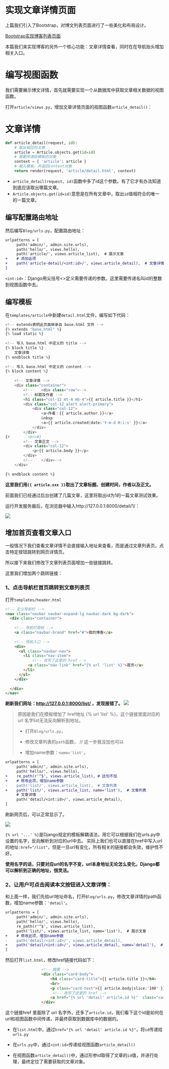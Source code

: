 # 实现文章详情页面
上篇我们引入了Bootstrap，对博文列表页面进行了一些美化和布局设计。

[Bootstrap实现博客列表页面](./07.Bootstrap%E5%AE%9E%E7%8E%B0%E5%8D%9A%E5%AE%A2%E5%88%97%E8%A1%A8%E9%A1%B5%E9%9D%A2.md)

本篇我们来实现博客的另外一个核心功能：文章详情查看，同时在在导航抬头增加相关入口。

# 编写视图函数
我们需要展示博文详情，首先就需要实现一个从数据库中获取文章相关数据的视图函数。

打开`article/views.py`，增加文章详情页面的视图函数`article_detail()`：

# 文章详情
```python
def article_detail(request, id):
    # 取出相应的文章
    article = Article.objects.get(id=id)
    # 需要传递给模板的对象
    context = { 'article': article }
    # 载入模板，并返回context对象
    return render(request, 'article/detail.html', context)
```
- `article_detail(request, id)`函数中多了id这个参数。有了它才有办法知道到底应该取出哪篇文章。
- `Article.objects.get(id=id)`意思是在所有文章中，取出`id`值相符合的唯一的一篇文章。

## 编写配置路由地址
然后编写`Blog/urls.py`，配置路由地址：
```diff
urlpatterns = [
     path('admin/', admin.site.urls),
     path('hello/', views.hello),
     path('article/', views.article_list),  # 展示文章
+    # 添加此项
+    path('article-detail/<int:id>/', views.article_detail),  # 文章详情
]
```
`<int:id>`：Django用尖括号<>定义需要传递的参数。这里需要传递名叫id的整数到视图函数中去。

## 编写模板
在`templates/article`中新建`detail.html`文件，编写如下代码：

```python
<!-- extends表明此页面继承自 base.html 文件 -->
{% extends "base.html" %}
{% load static %}
 
<!-- 写入 base.html 中定义的 title -->
{% block title %}
    文章详情
{% endblock title %}
 
<!-- 写入 base.html 中定义的 content -->
{% block content %}
 
    <!-- 文章详情 -->
    <div class="container">
        <!--    <div class="row">-->
        <!-- 标题及作者 -->
        <h1 class="col-12 mt-4 mb-4">{{ article.title }}</h1>
        <div class="col-12 alert alert-primary">
            <div class="col-12">
                <a>作者：{{ article.author }}</a>
                &nbsp
                <a>{{ article.created|date:'Y-m-d H:i:s' }}</a>
            </div>
        </div>
{#        <br>#}
        <!-- 文章正文 -->
        <div class="col-12">
            <p>{{ article.body }}</p>
        </div>
        <!--    </div>-->
    </div>
 
{% endblock content %}
```
**这里我们用`{{ article.xxx }}`取出了文章标题、创建时间，作者以及正文。**

前面我们已经通过后台创建了几篇文章，这里将取出id为1的一篇文章测试效果。

运行开发服务器后，在浏览器中输入http://127.0.0.1:8000/detail/1/：

![](https://img-blog.csdnimg.cn/img_convert/6896b98e5b18c12284ab7ecee6bbb751.png)

## 增加首页查看文章入口
一般情况下我们查看文章详情不会直接输入地址来查看，而是通过文章列表页，点击特定按钮跳转到网页详情页。

所以接下来我们修改下文章列表页面增加一些链接跳转。

这里我们增加两个跳转链接：

### 1、点击导航栏首页跳转到文章列表页

打开`templates/header.html`

```html
<!-- 定义导航栏 -->
<nav class="navbar navbar-expand-lg navbar-dark bg-dark">
  <div class="container">
 
    <!-- 导航栏商标 -->
    <a class="navbar-brand" href="#">我的博客</a>
 
    <!-- 导航入口 -->
    <div>
      <ul class="navbar-nav">
        <li class="nav-item">
            <!-- 改写了这里的 href -->
          <a class="nav-link" href="{% url 'list' %}">首页</a>
        </li>
      </ul>
    </div>
 
  </div>
</nav>
```

**刷新我们网址：http://127.0.0.1:8000/list/ ，发现报错了。**
![](https://img-blog.csdnimg.cn/img_convert/b5cac214f6d594c79a5b574da0e74d94.png)

> 原因是我们在模板增加了 href地址 {% url 'list' %}，这个链接里面对应的url 名字list无法反向解析到地址。
>
> - 打开`Blog/urls.py`，
> 
> - 修改文章列表的`path`函数， // 这一步我没加也可以
> 
> - 增加name参数：`name='list'`。

```diff
urlpatterns = [
     path('admin/', admin.site.urls),
     path('hello/', views.hello),
+    re_path(r'^$', views.article_list), # 这句不加
+    # 修改此项，增加name参数
-    path('list/', views.article_list),  # 文章列表
+    path('list/', views.article_list, name='list'),  # 文章列表
     # 文章详情
     path('detail/<int:id>/', views.article_detail),
]
```

刷新网页后，可以正常显示了。

![](https://img-blog.csdnimg.cn/img_convert/872936e44308513d16454212caedd2ca.png)


`{% url '...' %}`是Django规定的模板解耦语法，用它可以根据我们在urls.py中设置的名字，反向解析到对应的url中去。
实际上我们也可以直接在href中写入url的地址`:href="/list"`，但是一旦url有变化，所有相关的链接都会失效，维护性不好。

**使用名字的话，只要对应url的名字不变，url本身地址无论怎么变化，Django都可以解析到正确的地址，很灵活。**

### 2、让用户可点击阅读本文按钮进入文章详情：

和上面一样，我们先给url地址命名，打开`Blog/urls.py`，修改文章详情的path函数，增加name参数：`'detail'`。

```diff
urlpatterns = [
     path('admin/', admin.site.urls),
     path('hello/', views.hello),
     re_path(r'^$', views.article_list),
     path('list/', views.article_list, name='list'),  # 展示文章
+    # 修改此项，增加name参数
-    path('detail/<int:id>/', views.article_detail),
+    path('detail/<int:id>/', views.article_detail, name='detail'),  # 文章详情
]
```

然后打开`list.html`，修改href链接代码如下：

```html
                <!-- 摘要 -->
                <div class="card-body">
                    <h4 class="card-title">{{ article.title }}</h4>
                    <br>
                    <p class="card-text">{{ article.body|slice:'100' }}...</p>
                     <!-- 改写了这里的 href -->
                    <a href="{% url 'detail' article.id %}"  class="card-link">阅读本文</a>
                </div>
```

这个链接href 里面除了 url 名字外，还多了`article.id`，我们看下这个id是如何在url和视图函数中间传递，并最终获取到数据库中的数据的。

- 在`list.html`中，通过`href="{% url 'detail' article.id %}"`，将`id`传递给`urls.py`

- 在`urls.py`中，通过`<int:id>`传递给视图函数`article_detail()`

- 在视图函数`article_detail()`中，通过形参id取得了文章的`id`值，并进行处理，最终定位了需要获取的文章对象。